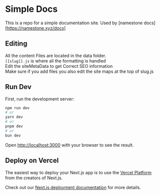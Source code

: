 # Simple Docs

This is a repo for a simple documentation site. Used by [namestone docs][https://namestone.xyz/docs]

## Editing

All the content Files are located in the data folder.  
`[[slug]].js` is where all the formatting is handled  
Edit the siteMetaData to get Correct SEO information  
Make sure if you add files you also edit the site maps at the top of slug.js

## Run Dev

First, run the development server:

```bash
npm run dev
# or
yarn dev
# or
pnpm dev
# or
bun dev
```

Open [http://localhost:3000](http://localhost:3000) with your browser to see the result.

## Deploy on Vercel

The easiest way to deploy your Next.js app is to use the [Vercel Platform](https://vercel.com/new?utm_medium=default-template&filter=next.js&utm_source=create-next-app&utm_campaign=create-next-app-readme) from the creators of Next.js.

Check out our [Next.js deployment documentation](https://nextjs.org/docs/deployment) for more details.
